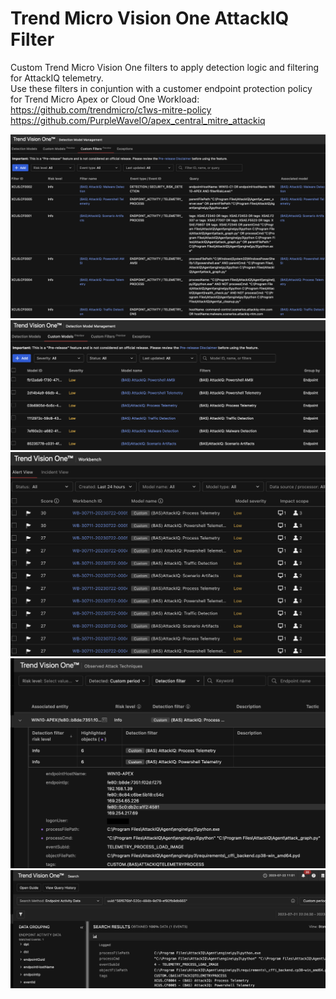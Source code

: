 # Trend Micro Vision One AttackIQ Filter
Custom Trend Micro Vision One filters to apply detection logic and filtering for AttackIQ telemetry.<br/>
Use these filters in conjuntion with a customer endpoint protection policy for Trend Micro Apex or Cloud One Workload:<br/>
https://github.com/trendmicro/c1ws-mitre-policy<br/>
https://github.com/PurpleWaveIO/apex_central_mitre_attackiq<br/>

![My Image](Example1.png)
![My Image](Example2.png)
![My Image](Example3.png)
![My Image](Example4.png)
![My Image](Example5.png)

